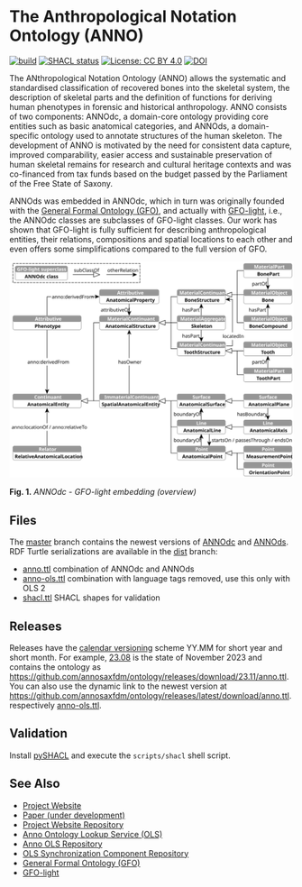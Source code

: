# The Anthropological Notation Ontology (ANNO)

[![build](https://github.com/annosaxfdm/ontology/actions/workflows/build.yml/badge.svg)](https://github.com/annosaxfdm/ontology/actions/workflows/build.yml)
[![SHACL status](https://github.com/annosaxfdm/ontology/actions/workflows/shacl.yml/badge.svg)](https://github.com/annosaxfdm/ontology/actions/workflows/shacl.yml)
[![License: CC BY 4.0](https://img.shields.io/badge/license-CC_BY_4.0-blue)](LICENSE)
[![DOI](https://zenodo.org/badge/473966297.svg)](https://zenodo.org/badge/latestdoi/473966297)

The ANthropological Notation Ontology (ANNO) allows the systematic and standardised classification of recovered bones into the skeletal system, the description of skeletal parts and the definition of functions for deriving human phenotypes in forensic and historical anthropology. ANNO consists of two components: ANNOdc, a domain-core ontology providing core entities such as basic anatomical categories, and ANNOds, a domain-specific ontology used to annotate structures of the human skeleton. The development of ANNO is motivated by the need for consistent data capture, improved comparability, easier access and sustainable preservation of human skeletal remains for research and cultural heritage contexts and was co-financed from tax funds based on the budget passed by the Parliament of the Free State of Saxony.

ANNOds was embedded in ANNOdc, which in turn was originally founded with the [General Formal Ontology (GFO)](https://github.com/Onto-Med/GFO), and actually with [GFO-light](https://github.com/Onto-Med/gfo-light), i.e., the ANNOdc classes are subclasses of GFO-light classes. Our work has shown that GFO-light is fully sufficient for describing anthropological entities, their relations, compositions and spatial locations to each other and even offers some simplifications compared to the full version of GFO.

![ANNOdc overview](images/ANNOdc.svg)

**Fig. 1.** *ANNOdc - GFO-light embedding (overview)*

## Files

The [master](https://github.com/annosaxfdm/ontology/tree/master) branch contains the newest versions of [ANNOdc](annodc.owl) and [ANNOds](annods.owl).
RDF Turtle serializations are available in the [dist](https://github.com/annosaxfdm/ontology/tree/dist) branch:

* [anno.ttl](https://github.com/annosaxfdm/ontology/blob/dist/anno.ttl) combination of ANNOdc and ANNOds
* [anno-ols.ttl](https://github.com/annosaxfdm/ontology/blob/dist/anno-ols.ttl) combination with language tags removed, use this only with OLS 2
* [shacl.ttl](https://github.com/annosaxfdm/ontology/blob/dist/shacl.ttl) SHACL shapes for validation

## Releases

Releases have the [calendar versioning](https://calver.org/) scheme YY.MM for short year and short month.
For example, [23.08](https://github.com/annosaxfdm/ontology/releases/tag/23.11) is the state of November 2023 and contains the ontology as <https://github.com/annosaxfdm/ontology/releases/download/23.11/anno.ttl>.
You can also use the dynamic link to the newest version at <https://github.com/annosaxfdm/ontology/releases/latest/download/anno.ttl>.respectively [anno-ols.ttl](https://github.com/annosaxfdm/ontology/releases/latest/download/anno-ols.ttl).

## Validation

Install [pySHACL](https://github.com/RDFLib/pySHACL) and execute the `scripts/shacl` shell script.

## See Also

* [Project Website](https://annosaxfdm.de)
* [Paper (under development)](https://github.com/annosaxfdm/anno-paper-swj)
* [Project Website Repository](https://github.com/annosaxfdm/annosaxfdm.de)
* [Anno Ontology Lookup Service (OLS)](https://ols.imise.uni-leipzig.de/index)
* [Anno OLS Repository](https://github.com/annosaxfdm/ols)
* [OLS Synchronization Component Repository](https://github.com/annosaxfdm/olsync)
* [General Formal Ontology (GFO)](https://github.com/Onto-Med/GFO)
* [GFO-light](https://github.com/Onto-Med/gfo-light)
